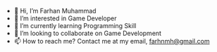 - 👋 Hi, I’m Farhan Muhammad
- 👀 I’m interested in Game Developer
- 🌱 I’m currently learning Programming Skill
- 💞️ I’m looking to collaborate on Game Development
- 📫 How to reach me? Contact me at my email, farhnmh@gmail.com

<!---
farhnmh/farhnmh is a ✨ special ✨ repository because its `README.md` (this file) appears on your GitHub profile.
You can click the Preview link to take a look at your changes.
--->
